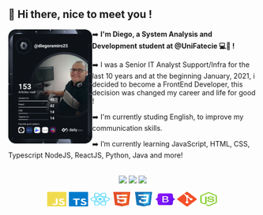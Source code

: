 ## 👋 Hi there, nice to meet you !

<div>
 <a href="https://app.daily.dev/diegoramiro25"><img src="https://github.com/diego-girao/diego-girao/blob/master/devcard.svg" width="170" align="left" alt="Diego's Dev Card"/></a>
 
 <span>
  
➡️ <strong>I'm Diego, a System Analysis and Development student at @UniFatecie 💻👀  !</strong>
      
➡️ I was a Senior IT Analyst Support/Infra for the last 10 years and at the beginning January, 2021,
i decided to become a FrontEnd Developer, this decision was changed my career and life for good !
      
➡️ I'm currently studing English, to improve my communication skills.
      
➡️ I’m currently learning JavaScript, HTML, CSS, Typescript NodeJS, ReactJS, Python, Java and more! 
 
 </span>
 
</div>
 <br/>
<div style="display: inline_block" align = "center">
<a href="https://twitter.com/diegoramiro25" target="_blank"><img align = center src="https://img.shields.io/badge/-twitter-%230077B5?style=for-the-badge&logo=twitter&logoColor=white" target="_blank"></a> 
<a href = "mailto:diegoramiro25@gmail.com"><img align = center src="https://img.shields.io/badge/-Gmail-%23333?style=for-the-badge&logo=gmail&logoColor=color" target="_blank"></a>
<a href="https://www.linkedin.com/in/diego-girao" target="_blank"><img align = center src="https://img.shields.io/badge/-LinkedIn-%230077B5?style=for-the-badge&logo=linkedin&logoColor=white" target="_blank"></a>
 </div><br/>
 
<!--  <div align = "center">
  <a href="https://github.com/diego-girao">
  <img height="150em" src="https://github-readme-stats.vercel.app/api?username=diego-girao&show_icons=true&theme=dark&include_all_commits=true&count_private=true"/>
  <img height="150em" src="https://github-readme-stats.vercel.app/api/top-langs/?username=diego-girao&layout=compact&langs_count=7&theme=dark"/>
</div>  -->
 
<!-- <div style="display: inline_block" align = center >  
<img align="center" alt="Diego-yoda" height="141" width="350" src="https://media.giphy.com/media/sk6yL9EGVeAcE/source.gif?cid=ecf05e473z14gy8f9cb336152l6u9mhowm98u3s9ramuerzm&rid=source.gif&ct=g">
</div> -->
 
 <div style="display: inline_block" align = "center">
  <img align="center" alt="Diego-Js" height="30" width="40" src="https://raw.githubusercontent.com/devicons/devicon/master/icons/javascript/javascript-plain.svg">
  <img align="center" alt="Diego-Ts" height="30" width="40" src="https://raw.githubusercontent.com/devicons/devicon/master/icons/typescript/typescript-plain.svg">
  <img align="center" alt="Diego-React" height="30" width="40" src="https://raw.githubusercontent.com/devicons/devicon/master/icons/react/react-original.svg">
  <img align="center" alt="Diego-HTML" height="30" width="40" src="https://raw.githubusercontent.com/devicons/devicon/master/icons/html5/html5-original.svg">
  <img align="center" alt="Diego-CSS" height="30" width="40" src="https://raw.githubusercontent.com/devicons/devicon/master/icons/css3/css3-original.svg">
  <img align="center" alt="Diego-Node" height="30" width="40" src="https://raw.githubusercontent.com/devicons/devicon/master/icons/bootstrap/bootstrap-original.svg">
  <img align="center" alt="Diego-Git" height="30" width="40" src="https://raw.githubusercontent.com/devicons/devicon/master/icons/git/git-original.svg">
  <img align="center" alt="Diego-Node" height="30" width="40" src="https://raw.githubusercontent.com/devicons/devicon/master/icons/nodejs/nodejs-original.svg">   
</div>

